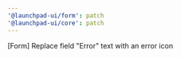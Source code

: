 ```yaml
---
'@launchpad-ui/form': patch
'@launchpad-ui/core': patch
---
```


[Form] Replace field "Error" text with an error icon
